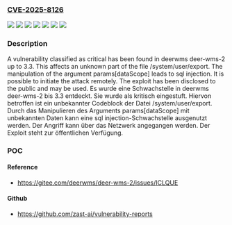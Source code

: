 ### [CVE-2025-8126](https://cve.mitre.org/cgi-bin/cvename.cgi?name=CVE-2025-8126)
![](https://img.shields.io/static/v1?label=Product&message=deer-wms-2&color=blue)
![](https://img.shields.io/static/v1?label=Version&message=3.0%20&color=brightgreen)
![](https://img.shields.io/static/v1?label=Version&message=3.1%20&color=brightgreen)
![](https://img.shields.io/static/v1?label=Version&message=3.2%20&color=brightgreen)
![](https://img.shields.io/static/v1?label=Version&message=3.3%20&color=brightgreen)
![](https://img.shields.io/static/v1?label=Vulnerability&message=Injection&color=brightgreen)
![](https://img.shields.io/static/v1?label=Vulnerability&message=SQL%20Injection&color=brightgreen)

### Description

A vulnerability classified as critical has been found in deerwms deer-wms-2 up to 3.3. This affects an unknown part of the file /system/user/export. The manipulation of the argument params[dataScope] leads to sql injection. It is possible to initiate the attack remotely. The exploit has been disclosed to the public and may be used.
Es wurde eine Schwachstelle in deerwms deer-wms-2 bis 3.3 entdeckt. Sie wurde als kritisch eingestuft. Hiervon betroffen ist ein unbekannter Codeblock der Datei /system/user/export. Durch das Manipulieren des Arguments params[dataScope] mit unbekannten Daten kann eine sql injection-Schwachstelle ausgenutzt werden. Der Angriff kann über das Netzwerk angegangen werden. Der Exploit steht zur öffentlichen Verfügung.

### POC

#### Reference
- https://gitee.com/deerwms/deer-wms-2/issues/ICLQUE

#### Github
- https://github.com/zast-ai/vulnerability-reports

